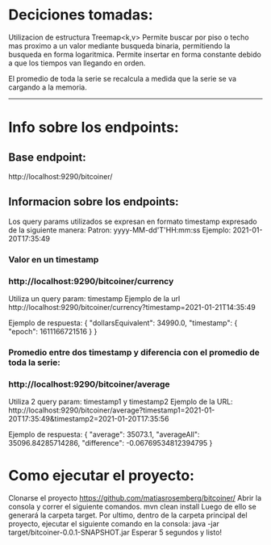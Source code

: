 # Deciciones tomadas:

Utilizacion de estructura Treemap<k,v>
Permite buscar por piso o techo mas proximo a un valor mediante busqueda binaria, permitiendo la busqueda en forma logaritmica.
Permite insertar en forma constante debido a que los tiempos van llegando en orden.

El promedio de toda la serie se recalcula a medida que la serie se va cargando a la memoria.

---------------------------------

# Info sobre los endpoints:

## Base endpoint:
http://localhost:9290/bitcoiner/

## Informacion sobre los endpoints:

Los query params utilizados se expresan en formato timestamp expresado de la siguiente manera:
Patron: yyyy-MM-dd'T'HH:mm:ss
Ejemplo: 2021-01-20T17:35:49

### Valor en un timestamp
### http://localhost:9290/bitcoiner/currency
Utiliza un query param: timestamp
Ejemplo de la url
http://localhost:9290/bitcoiner/currency?timestamp=2021-01-21T14:35:49

Ejemplo de respuesta:
{
    "dollarsEquivalent": 34990.0,
    "timestamp": {
        "epoch": 1611166721516
    }
}

### Promedio entre dos timestamp y diferencia con el promedio de toda la serie:
### http://localhost:9290/bitcoiner/average
Utiliza 2 query param: timestamp1 y timestamp2
Ejemplo de la URL:
http://localhost:9290/bitcoiner/average?timestamp1=2021-01-20T17:35:49&timestamp2=2021-01-20T17:35:56

Ejemplo de respuesta:
{
    "average": 35073.1,
    "averageAll": 35096.84285714286,
    "difference": -0.06769534812394795
}

# Como ejecutar el proyecto:

Clonarse el proyecto https://github.com/matiasrosemberg/bitcoiner/
Abrir la consola y correr el siguiente comandos.
mvn clean install
Luego de ello se generará la carpeta target.
Por ultimo, dentro de la carpeta principal del proyecto, ejecutar el siguiente comando en la consola:
java -jar target/bitcoiner-0.0.1-SNAPSHOT.jar 
Esperar 5 segundos y listo!

